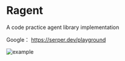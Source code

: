 # Ragent
A code practice agent library implementation

Google： https://serper.dev/playground



![example](D:\DDesktop\LLM_code\Ragent\Ragent\imgs\example.png)